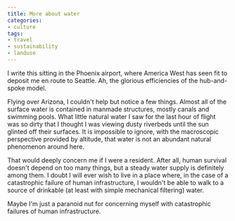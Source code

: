 ```yaml
---
title: More about water
categories:
- culture
tags:
- travel
- sustainability
- landuse
---
```


I write this sitting in the Phoenix airport, where America West has seen fit to deposit me en route to Seattle.  Ah, the glorious efficiencies of the hub-and-spoke model.

Flying over Arizona, I couldn't help but notice a few things.  Almost all of the surface water is contained in manmade structures, mostly canals and swimming pools.  What little natural water I saw for the last hour of flight was so dirty that I thought I was viewing dusty riverbeds until the sun glinted off their surfaces.  It is impossible to ignore, with the macroscopic perspective provided by altitude, that water is not an abundant natural phenomenon around here.

That would deeply concern me if I were a resident.  After all, human survival doesn't depend on too many things, but a steady water supply is definitely among them.  I doubt I will ever wish to live in a place where, in the case of a catastrophic failure of human infrastructure, I wouldn't be able to walk to a source of drinkable (at least with simple mechanical filtering) water.

Maybe I'm just a paranoid nut for concerning myself with catastrophic failures of human infrastructure.
